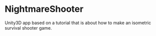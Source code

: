 # NightmareShooter
Unity3D app based on a tutorial that is about how to make an isometric survival shooter game. 
